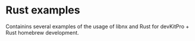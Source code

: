 # Rust examples

Containins several examples of the usage of libnx and Rust for devKitPro + Rust homebrew development.